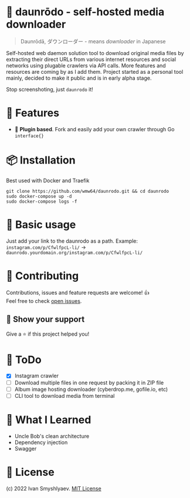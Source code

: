 # 🔗 daunrōdo - self-hosted media downloader
 > Daunrōdā, ダウンローダー - means <i>downloader</i> in Japanese

Self-hosted web daemon solution tool to download original media files by extracting their direct URLs from various internet resources and social networks using plugable crawlers via API calls. More features and resources are coming by as I add them. Project started as a personal tool mainly, decided to make it public and is in early alpha stage.

Stop screenshoting, just ```daunrodo``` it!

# 🤩 Features
- 💪 **Plugin based**. Fork and easily add your own crawler through Go ```interface{}```

# 📦 Installation
Best used with Docker and Traefik
```console
git clone https://github.com/wmw64/daunrodo.git && cd daunrodo
sudo docker-compose up -d
sudo docker-compose logs -f
```

# 🔬 Basic usage 
Just add your link to the daunrodo as a path. Example: ```instagram.com/p/CfwlfpcL-li/``` -> ```daunrodo.yourdomain.org/instagram.com/p/CfwlfpcL-li/```

# 🤝 Contributing
Contributions, issues and feature requests are welcome! 👍 <br>
Feel free to check [open issues](https://github.com/rekoda-project/rekoda/issues).

## 🌟 Show your support 
Give a ⭐️ if this project helped you!

# 📝 ToDo
- [x] Instagram crawler
- [ ] Download multiple files in one request by packing it in ZIP file
- [ ] Album image hosting downloader (cyberdrop.me, gofile.io, etc)
- [ ] CLI tool to download media from terminal

# 🧠 What I Learned
- Uncle Bob's clean architecture
- Dependency injection
- Swagger

# 📑 License 
(c) 2022 Ivan Smyshlyaev. [MIT License](https://tldrlegal.com/license/mit-license)
